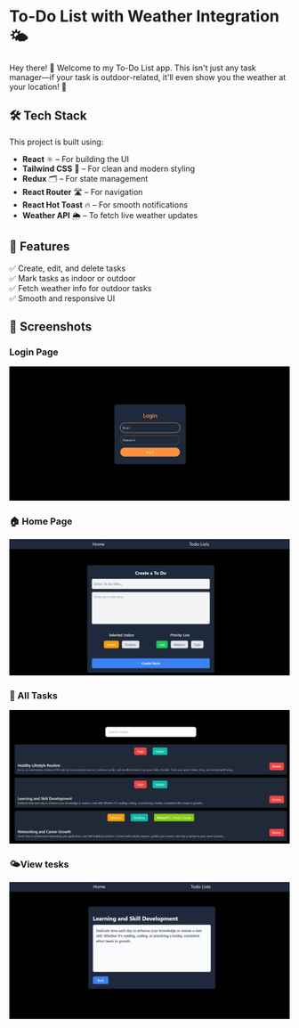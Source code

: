 # To-Do List with Weather Integration 🌤️

Hey there! 👋 Welcome to my To-Do List app. This isn't just any task manager—if your task is outdoor-related, it'll even show you the weather at your location! 🚀  

## 🛠️ Tech Stack  
This project is built using:  
- **React** ⚛️ – For building the UI  
- **Tailwind CSS** 🎨 – For clean and modern styling  
- **Redux** 🗂️ – For state management  
- **React Router** 🛣️ – For navigation  
- **React Hot Toast** 🔥 – For smooth notifications  
- **Weather API** 🌦️ – To fetch live weather updates  

## 🚀 Features  
✅ Create, edit, and delete tasks  
✅ Mark tasks as indoor or outdoor  
✅ Fetch weather info for outdoor tasks  
✅ Smooth and responsive UI

## 📸 Screenshots  

### Login Page
![Login Page](screenshots/login%20page.png) 
### 🏠 Home Page  
![Home Page](screenshots/home%20page.png)  

### 📝 All Tasks 
![All Task](screenshots/All%20to%20do%20list.png)  

### 🌤️View tesks  
![View Task](screenshots/to%20do%20view.png)  
